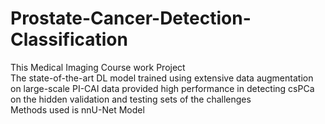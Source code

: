 # Prostate-Cancer-Detection-Classification
This Medical Imaging Course work Project
<br>
The state-of-the-art DL model trained using extensive data augmentation on large-scale PI-CAI data provided high performance in detecting csPCa on the hidden validation and testing sets of the challenges 
<br>
Methods used is nnU-Net Model
